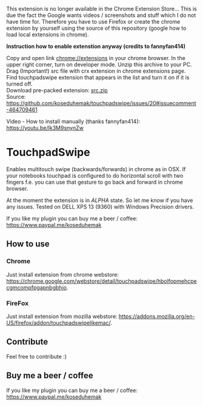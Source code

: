 This extension is no longer available in the Chrome Extension Store... This is due the fact the Google wants videos / screenshots and stuff which I do not have time for. Therefore you have to use Firefox or create the chrome extension by yourself using the source of this repository (google how to load local extensions in chrome).

**Instruction how to enable extenstion anyway (credits to fannyfan414)**

Copy and open link [chrome://extensions](url) in your chrome browser. In the upper right corner, turn on developer mode. Unzip this archive to your PC. Drag (Important!) src file with crx extension in chrome extensions page. Find touchpadswipe extension that appears in the list and turn it on if it is turned off.<br>
Download pre-packed extension: [src.zip](https://github.com/koseduhemak/touchpadswipe/files/2875483/src.zip)
<br>
Source: https://github.com/koseduhemak/touchpadswipe/issues/20#issuecomment-464709461

Video - How to install manually (thanks fannyfan414):
https://youtu.be/Ik3M9snynZw

# TouchpadSwipe
Enables multitouch swipe (backwards/forwards) in chrome as in OSX. If your notebooks touchpad is configured to do horizontal scroll with two fingers f.e. you can use that gesture to go back and forward in chrome browser.

At the moment the extension is in *ALPHA* state. So let me know if you have any issues. Tested on DELL XPS 13 (9360) with Windows Precision drivers.

If you like my plugin you can buy me a beer / coffee: https://www.paypal.me/koseduhemak

## How to use

### Chrome
Just install extension from chrome webstore: <https://chrome.google.com/webstore/detail/touchpadswipe/hbolfopmehcpecgmcompfpgapnbgbhio>.

### FireFox
Just install extension from mozilla webstore: <https://addons.mozilla.org/en-US/firefox/addon/touchpadswipelikemac/>.

## Contribute
Feel free to contribute :)

## Buy me a beer / coffee
If you like my plugin you can buy me a beer / coffee: https://www.paypal.me/koseduhemak
